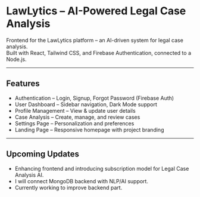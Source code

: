 # LawLytics – AI-Powered Legal Case Analysis

Frontend for the LawLytics platform – an AI-driven system for legal case analysis.  
Built with React, Tailwind CSS, and Firebase Authentication, connected to a Node.js.

---

##  Features
-  Authentication – Login, Signup, Forgot Password (Firebase Auth)  
-  User Dashboard – Sidebar navigation, Dark Mode support  
-  Profile Management – View & update user details  
-  Case Analysis – Create, manage, and review cases  
-  Settings Page – Personalization and preferences  
-  Landing Page – Responsive homepage with project branding

---

## Upcoming Updates
- Enhancing frontend and introducing subscription model for Legal Case Analysis AI.
- I will connect MongoDB backend with NLP/AI support.
- Currently working to improve backend part.
